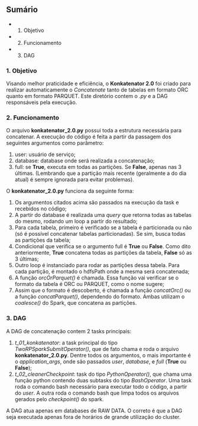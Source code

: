 ## Sumário

- 1. Objetivo
- 2. Funcionamento
- 3. DAG

### 1. Objetivo
Visando melhor praticidade e eficiência, o **Konkatenator 2.0** foi criado para realizar automaticamente o *Concatenate* tanto de tabelas em formato ORC quanto em formato PARQUET. Este diretório contem o *.py* e a DAG responsáveis pela execução. 

### 2. Funcionamento
O arquivo **konkatenator_2.0.py** possui toda a estrutura necessária para concatenar. A execução do código é feita a partir da passagem dos seguintes argumentos como parâmetro:
1. user: usuário de serviço;
2. database: database onde será realizada a concatenação;
3. full: se **True**, executa em todas as partições. Se **False**, apenas nas 3 últimas. (Lembrando que a partição mais recente (geralmente a do dia atual) é sempre ignorada para evitar problemas).

O **konkatenator_2.0.py** funciona da seguinte forma:
1. Os argumentos citados acima são passados na execução da task e recebidos no código;
2. A partir do database é realizada uma *query* que retorna todas as tabelas do mesmo, rodando um loop a partir do resultado;
3. Para cada tabela, primeiro é verificado se a tabela é particionada ou não (só é possível concatenar tabelas particionadas). Se sim, busca todas as partições da tabela;
4. Condicional que verifica se o argumento full é **True** ou **False**. Como dito anteriormente, **True** concatena todas as partições da tabela, **False** só as 3 últimas;
5. Outro loop é instanciado para rodar as partições dessa tabela. Para cada partição, é montado o hdfsPath onde a mesma será concatenada;
6. A função *orcOrParquet()* é chamada. Essa função vai verificar se o formato da tabela é ORC ou PARQUET, como o nome sugere;
7. Assim que o formato é descoberto, é chamada a função *concatOrc()* ou a função *concatParquet()*, dependendo do formato. Ambas utilizam o *coalesce()* do Spark, que concatena as partições.

### 3. DAG
A DAG de concatenação contem 2 tasks principais:
1. *t_01_konkatenator*: a task principal do tipo *TwoRPSparkSubmitOperator()*, que de fato chama e roda o arquivo **konkatenator_2.0.py**. Dentre todos os argumentos, o mais importante é o *application_args*, onde são passados *user*, *database*, e *full* (**True** ou **False**);
2. *t_02_cleanerCheckpoint*: task do tipo *PythonOperator()*, que chama uma função python contendo duas subtasks do tipo *BashOperator*. Uma task roda o comando bash necessário para executar todo o código, a partir do *user*. A outra roda o comando bash que limpa todos os arquivos gerados pelo *checkpoint()* do spark. 

A DAG atua apenas em databases de RAW DATA. O correto é que a DAG seja executada apenas fora de horários de grande utilização do cluster.